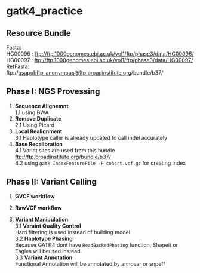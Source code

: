 # gatk4_practice
## Resource Bundle 
  Fastq: <br>
  HG00096 : ftp://ftp.1000genomes.ebi.ac.uk/vol1/ftp/phase3/data/HG00096/ <br>
  HG00097 : ftp://ftp.1000genomes.ebi.ac.uk/vol1/ftp/phase3/data/HG00097/ <br>
  RefFasta: <br>
  ftp://gsapubftp-anonymous@ftp.broadinstitute.org/bundle/b37/  <br>
  
## Phase I: NGS Provessing 
  1. **Sequence Alignemnt** <br>
     1.1 using BWA 
  2. **Remove Duplicate** <br>
    2.1 Using Picard
  3. **Local Realignment** <br>
    3.1 Haplotype caller is already updated to call indel accurately
  4. **Base Recalibration** <br>
    4.1 Varint sites are used from this bundle ftp://ftp.broadinstitute.org/bundle/b37/ <br>
      4.2 using `gatk IndexFeatureFile -F cohort.vcf.gz` for creating index
 
## Phase II: Variant Calling 
  1. **GVCF workflow** <br>
  
  2. **RawVCF workflow** <br>
  
  3. **Variant Manipulation** <br>
    3.1 **Varaint Quality Control** <br>
    Hard filtering is used instead of building model <br>
    3.2 **Haplotype Phasing** <br>
    Because GATK4 dont have `ReadBackedPhasing` function, Shapeit or Eagles will beused instead. <br>
    3.3 **Variant Annotation** <br>
    Functional Annotation will be annotated by annovar or snpeff
